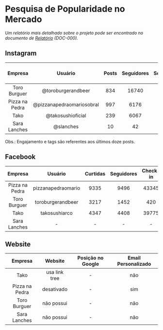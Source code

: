 # Pesquisa de Popularidade no Mercado

*Um relatório mais detalhado sobre o projeto pode ser encontrado no documento de [Relatório](DOC-000%20-%20Relatório.md) (DOC-000).*

## Instagram

|   Empresa    |         Usuário         |Posts|Seguidores|Seguindo|Engajamento|Tag mais usada|
|:------------:|:-----------------------:|:---:|:--------:|:------:|:---------:|:------------:|
| Toro Burguer |   @toroburgerandbeer    | 834 |  16740   |  420   | 97 (0.58%)|    sobral    |
|Pizza na Pedra|@pizzanapedraomariosobral| 997 |   6176   | 4399   | 11 (0.18%)|   sobralce   |
|     Tako     |    @takosushioficial    | 239 |   6067   |  947   | 26 (0.42%)|       -      |
| Sara Lanches |       @slanches         |  10 |     42   |   60   |  2 (5.96%)|       -      |

Obs.: Engajamento e tags são referentes aos últimos doze posts.

## Facebook

|   Empresa    |     Usuário      |Curtidas|Seguidores|Check-in|Chat|
|:------------:|:----------------:|:------:|:--------:|:------:|:--:|
|Pizza na Pedra|pizzanapedraomario|  9335  |   9496   | 43345  |sim |
| Toro Burguer |toroburgerandbeer |  3217  |   1452   |   420  |não |
|     Tako     |  takosushiarco   |  4347  |   4408   | 39775  |não |
| Sara Lanches |       -          |    -   |     -    |    -   |  - |

## Website

|   Empresa    |   Website   |Posição no Google|Email Personalizado|
|:------------:|:-----------:|:---------------:|:-----------------:|
|     Tako     |usa link tree|        -        |        não        |
|Pizza na Pedra| desativado  |        -        |        sim        |
| Toro Burguer | não possui  |        -        |        não        |
| Sara Lanches | não possui  |        -        |        não        |
